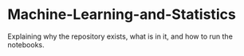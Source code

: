 # Machine-Learning-and-Statistics
Explaining why the repository exists, what is
in it, and how to run the notebooks.
